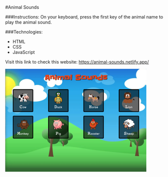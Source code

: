 #Animal Sounds

###Instructions:
On your keyboard, press the first key of the animal name to play the animal sound.

###Technologies:
  - HTML
  - CSS
  - JavaScript
  
  Visit this link to check this website: https://animal-sounds.netlify.app/
  
  
  <img src="img/website-cover.png" width= "450">
  
  

